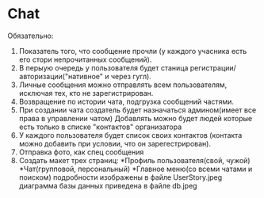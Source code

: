 # Chat
Обязательно:
1) Показатель того, что сообщение прочли (у каждого учасника есть его стори непрочитанных сообщений).
2) В перыую очередь у пользователя будет станица регистрации/авторизации("нативное" и через гугл).
3) Личные сообщения можно отправлять всем пользователям, исключая тех, кто не зарегистрирован.
4) Возвращение по истории чата, подгрузка сообщений частями.
5) При создании чата создатель будет назначаться админом(имеет все права в управлении чатом) Добавлять можно будет людей которые есть только в списке "контактов" организатора
6) У каждого пользователя будет список своих контактов (контакта можно добавить при условии, что он зарегестрирован). 
7) Отправка фото, как спец сообщения
8) Создать макет трех страниц:
*Профиль пользователя(свой, чужой)
*Чат(групповой, персональный)
*Главное меню(со всеми чатами и поиском)
подробности изображены в файле UserStory.jpeg
диаграмма базы данных приведена в файле db.jpeg

